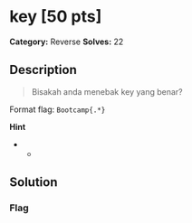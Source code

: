 # key [50 pts]

**Category:** Reverse
**Solves:** 22

## Description
>Bisakah anda menebak key yang benar?

Format flag: `Bootcamp{.*}`

**Hint**
* -

## Solution

### Flag

